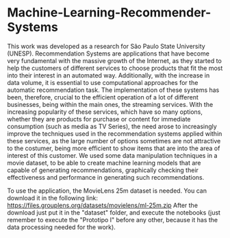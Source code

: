 # Machine-Learning-Recommender-Systems
This work was developed as a research for São Paulo State University (UNESP). 
Recommendation Systems are applications that have become very fundamental with the massive growth of the Internet, as they started to help the customers of different services to choose products that fit the most into their interest in an automated way. Additionally, with the increase in data volume, it is essential to use computational approaches for the automatic recommendation task. The implementation of these systems has been, therefore, crucial to the efficient operation of a lot of different businesses, being within the main ones, the streaming services. With the increasing popularity of these services, which have so many options, whether they are products for purchase or content for immediate consumption (such as media as TV Series), the need arose to increasingly improve the techniques used in the recommendation systems applied within these services, as the large number of options sometimes are not attractive to the costumer, being more efficient to show items that are into the area of interest of this customer. We used some data manipulation techniques in a movie dataset, to be able to create machine learning models that are capable of generating recommendations, graphically checking their effectiveness and performance in generating such recommendations. 


To use the application, the MovieLens 25m dataset is needed. You can download it in the following link: https://files.grouplens.org/datasets/movielens/ml-25m.zip
After the download just put it in the "dataset" folder, and execute the notebooks (just remember to execute the "Prototipo I" before any other, because it has the data processing needed for the work).
